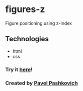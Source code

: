 # figures-z
Figure positioning using z-index

## Technologies
* html
* css

### Try it [here](https://pavelpashkovich.github.io/figures-z/)!

### Created by [Pavel Pashkovich](https://github.com/PavelPashkovich)
